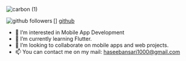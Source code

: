 ![carbon (1)](https://user-images.githubusercontent.com/47222685/132943892-1da2715a-f7e7-4326-a0ba-3f37e2e9c0f7.png)

[<img align="left" alt="github followers" src="https://img.shields.io/github/followers/haseeb-xd?style=social"/>] [github]


- 👀 I’m interested in Mobile App Development
- 🌱 I’m currently learning Flutter.
- 💞️ I’m looking to collaborate on mobile apps and web projects.
- 📫 You can contact me on my mail: haseebansari1000@gmail.com

<!---
haseeb-xd/haseeb-xd is a ✨ special ✨ repository because its `README.md` (this file) appears on your GitHub profile.
You can click the Preview link to take a look at your changes.
--->


[github]: https://github.com/haseeb-xd
